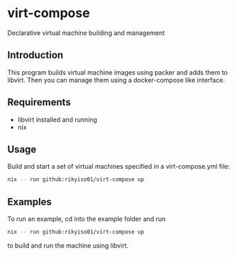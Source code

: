 # virt-compose

Declarative virtual machine building and management

## Introduction

This program builds virtual machine images using packer and adds them to libvirt.
Then you can manage them using a docker-compose like interface.

## Requirements

- libvirt installed and running
- nix

## Usage

Build and start a set of virtual machines specified in a virt-compose.yml file:

```bash
nix -- run github:rikyiso01/virt-compose up
```

## Examples

To run an example, cd into the example folder and run
```bash
nix -- run github:rikyiso01/virt-compose up
```
to build and run the machine using libvirt.
